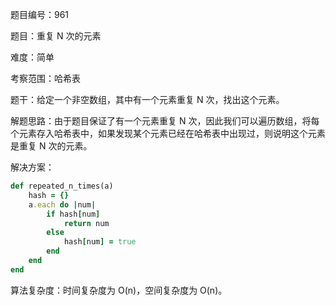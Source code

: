 题目编号：961

题目：重复 N 次的元素

难度：简单

考察范围：哈希表

题干：给定一个非空数组，其中有一个元素重复 N 次，找出这个元素。

解题思路：由于题目保证了有一个元素重复 N 次，因此我们可以遍历数组，将每个元素存入哈希表中，如果发现某个元素已经在哈希表中出现过，则说明这个元素是重复 N 次的元素。

解决方案：

```ruby
def repeated_n_times(a)
    hash = {}
    a.each do |num|
        if hash[num]
            return num
        else
            hash[num] = true
        end
    end
end
```

算法复杂度：时间复杂度为 O(n)，空间复杂度为 O(n)。